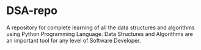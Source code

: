 # DSA-repo
A repository for complete learning of all the data structures and algorithms using Python Programming Language.
Data Structures and Algorithms are an important tool for any level of Software Developer.
